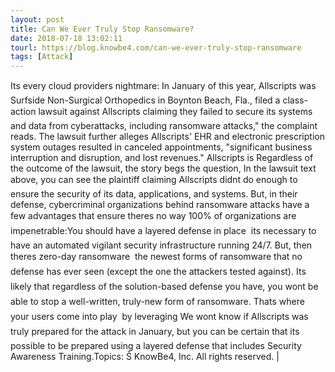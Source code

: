 ```yaml
---
layout: post
title: Can We Ever Truly Stop Ransomware?
date: 2018-07-18 13:02:11
tourl: https://blog.knowbe4.com/can-we-ever-truly-stop-ransomware
tags: [Attack]
---
```

Its every cloud providers nightmare: In January of this year, Allscripts was Surfside Non-Surgical Orthopedics in Boynton Beach, Fla., filed a class-action lawsuit against Allscripts claiming they failed to secure its systems and data from cyberattacks, including ransomware attacks," the complaint reads. The lawsuit further alleges Allscripts' EHR and electronic prescription system outages resulted in canceled appointments, "significant business interruption and disruption, and lost revenues." Allscripts is Regardless of the outcome of the lawsuit, the story begs the question, In the lawsuit text above, you can see the plaintiff claiming Allscripts didnt do enough to ensure the security of its data, applications, and systems. But, in their defense, cybercriminal organizations behind ransomware attacks have a few advantages that ensure theres no way 100% of organizations are impenetrable:You should have a layered defense in place  its necessary to have an automated vigilant security infrastructure running 24/7. But, then theres zero-day ransomware  the newest forms of ransomware that no defense has ever seen (except the one the attackers tested against). Its likely that regardless of the solution-based defense you have, you wont be able to stop a well-written, truly-new form of ransomware. Thats where your users come into play  by leveraging We wont know if Allscripts was truly prepared for the attack in January, but you can be certain that its possible to be prepared using a layered defense that includes Security Awareness Training.Topics: Š KnowBe4, Inc. All rights reserved. | 